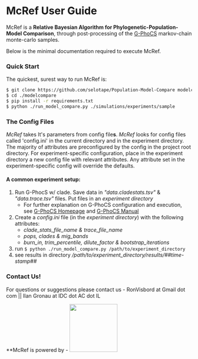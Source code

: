 # McRef User Guide



McRef is a **Relative Bayesian Algorithm for Phylogenetic-Population-Model Comparison**, through post-processing of the [G-PhoCS](http://compgen.cshl.edu/GPhoCS/) markov-chain monte-carlo samples.

Below is the minimal documentation required to execute McRef.



### Quick Start
The quickest, surest way to run McRef is:
```bash
$ git clone https://github.com/selotape/Population-Model-Compare modelcompare
$ cd ./modelcompare
$ pip install -r requirements.txt
$ python ./run_model_compare.py ./simulations/experiments/sample
```


### The Config Files
*McRef* takes It's parameters from config file**s**. *McRef* looks for config files called 'config.ini' in the current directory and in the experiment directory.
The majority of attributes are preconfigured by the config in the project root directory. For experiment-specific configuration, place in the experiment directory a new config file with relevant attributes. Any attribute set in the experiment-specific config will override the defaults.


#### A common experiment setup:
1. Run G-PhocS w/ clade. Save data in *"data.cladestats.tsv"* & *"data.trace.tsv"* files. Put files in an *experiment directory*
    * For further explanation on G-PhoCS configuration and execution, see  [G-PhoCS Homepage](http://compgen.cshl.edu/GPhoCS/) and [G-PhoCS Manual](http://compgen.cshl.edu/GPhoCS/GPhoCS_Manual.pdf)
2. Create a *config.ini* file (in the *experiment directory*) with the following attributes:
    * *clade_stats_file_name & trace_file_name*
    * *pops, clades & mig_bands*
    * *burn_in, trim_percentile, dilute_factor & bootstrap_iterations*
3. run `$ python ./run_model_compare.py /path/to/experiment_directory`
4. see results in directory */path/to/experiment_directory/results/##time-stamp##* 


### Contact Us!
For questions or suggestions please contact us - RonVisbord at Gmail dot com || Ilan Gronau at IDC dot AC dot IL

**McRef is powered by - <img src="http://www.faculty.idc.ac.il/igronau/images/research/gphocs-logo.png"  width="130"/>
